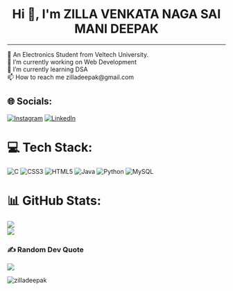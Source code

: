 <h1 align="center">Hi 👋, I'm ZILLA VENKATA NAGA SAI MANI DEEPAK</h1>
<!--<h3 align="center">A passionate frontend developer from India</h3>-->


<!--💻 I'm Venkata Naga Sai Mani Deepak Zilla <br>
📒 Pursuing My Btech 4th Year <br> -->
<hr>
📒 An Electronics Student from Veltech University.<br>
🔭 I’m currently working on Web Development<br>
<!--👯 I’m looking to collaborate on Python<br>-->
🌱 I’m currently learning DSA<br>
📫 How to reach me zilladeepak@gmail.com


## 🌐 Socials:
[![Instagram](https://img.shields.io/badge/Instagram-%23E4405F.svg?logo=Instagram&logoColor=white)](https://instagram.com/hvz_deepak_zilla) [![LinkedIn](https://img.shields.io/badge/LinkedIn-%230077B5.svg?logo=linkedin&logoColor=white)](https://linkedin.com/in/zillavenkatanagasaimanideepak) 

# 💻 Tech Stack:
![C](https://img.shields.io/badge/c-%2300599C.svg?style=flat&logo=c&logoColor=white) ![CSS3](https://img.shields.io/badge/css3-%231572B6.svg?style=flat&logo=css3&logoColor=white) ![HTML5](https://img.shields.io/badge/html5-%23E34F26.svg?style=flat&logo=html5&logoColor=white) ![Java](https://img.shields.io/badge/java-%23ED8B00.svg?style=flat&logo=java&logoColor=white) ![Python](https://img.shields.io/badge/python-3670A0?style=flat&logo=python&logoColor=ffdd54) ![MySQL](https://img.shields.io/badge/mysql-%2300f.svg?style=flat&logo=mysql&logoColor=white) 

<!-- ![React](https://img.shields.io/badge/react-%2320232a.svg?style=flat&logo=react&logoColor=%2361DAFB) ![TailwindCSS](https://img.shields.io/badge/tailwindcss-%2338B2AC.svg?style=flat&logo=tailwind-css&logoColor=white)--> <!--![Adobe Photoshop](https://img.shields.io/badge/adobephotoshop-%2331A8FF.svg?style=flat&logo=adobephotoshop&logoColor=white) ![Pandas](https://img.shields.io/badge/pandas-%23150458.svg?style=flat&logo=pandas&logoColor=white)-->


# 📊 GitHub Stats:
<!--![](https://github-readme-stats.vercel.app/api?username=zilladeepak&theme=radical&hide_border=false&include_all_commits=false&count_private=false)<br/>-->
![](https://github-readme-streak-stats.herokuapp.com/?user=zilladeepak&theme=radical&hide_border=false)<br/> 
![](https://github-readme-stats.vercel.app/api/toplangs/?username=zilladeepak&theme=radical&hide_border=false&include_all_commits=false&count_private=false&layout=compact)



### ✍️ Random Dev Quote
![](https://quotes-github-readme.vercel.app/api?type=horizontal&theme=radical)


<p align="left"> <img src="https://komarev.com/ghpvc/?username=zilladeepak&label=Profile%20views&color=0e75b6&style=flat" alt="zilladeepak" /> </p>

<!---
zilladeepak/zilladeepak is a ✨ special ✨ repository because its `README.md` (this file) appears on your GitHub profile.
You can click the Preview link to take a look at your changes.
--->
